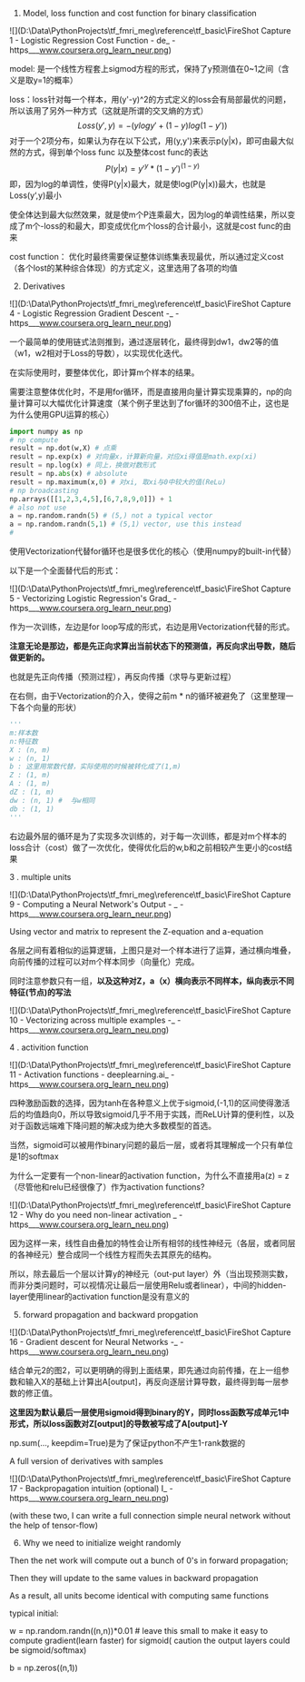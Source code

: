 1.  Model, loss function and cost function for binary classification

   ![](D:\Data\PythonProjects\tf_fmri_meg\reference\tf_basic\FireShot Capture 1 - Logistic Regression Cost Function - de_ - https___www.coursera.org_learn_neur.png)


model:  是一个线性方程套上sigmod方程的形式，保持了y预测值在0~1之间（含义是取y=1的概率）

loss：loss针对每一个样本，用(y'-y)^2的方式定义的loss会有局部最优的问题，所以该用了另外一种方式（这就是所谓的交叉熵的方式）
$$
Loss(y',y) = -(ylogy' + (1-y)log(1-y'))
$$
对于一个2项分布，如果认为存在以下公式，用(y,y')来表示p(y|x)，即可由最大似然的方式，得到单个loss func 以及整体cost func的表达
$$
P(y|x) = y'^y * (1-y')^(1-y)
$$
即，因为log的单调性，使得P(y|x)最大，就是使log(P(y|x))最大，也就是Loss(y‘,y)最小

使全体达到最大似然效果，就是使m个P连乘最大，因为log的单调性结果，所以变成了m个-loss的和最大，即变成优化m个loss的合计最小，这就是cost func的由来

cost function： 优化时最终需要保证整体训练集表现最优，所以通过定义cost（各个lost的某种综合体现）的方式定义，这里选用了各项的均值



2. Derivatives

![](D:\Data\PythonProjects\tf_fmri_meg\reference\tf_basic\FireShot Capture 4 - Logistic Regression Gradient Descent -_ - https___www.coursera.org_learn_neur.png)

一个最简单的使用链式法则推到，通过逐层转化，最终得到dw1，dw2等的值（w1，w2相对于Loss的导数），以实现优化迭代。

在实际使用时，要整体优化，即计算m个样本的结果。

需要注意整体优化时，不是用for循环，而是直接用向量计算实现乘算的，np的向量计算可以大幅优化计算速度（某个例子里达到了for循环的300倍不止，这也是为什么使用GPU运算的核心）

```python
import numpy as np
# np compute
result = np.dot(w,X) # 点乘
result = np.exp(x) # 对向量x，计算新向量，对应xi得值是math.exp(xi)
result = np.log(x) # 同上，换做对数形式
result = np.abs(x) # absolute
result = np.maximum(x,0) # 对xi, 取xi与0中较大的值(ReLu)
# np broadcasting
np.arrays([[1,2,3,4,5],[6,7,8,9,0]]) + 1 
# also not use
a = np.random.randn(5) # (5,) not a typical vector
a = np.random.randn(5,1) # (5,1) vector, use this instead
# 
```

使用Vectorization代替for循环也是很多优化的核心（使用numpy的built-in代替）

以下是一个全面替代后的形式：

![](D:\Data\PythonProjects\tf_fmri_meg\reference\tf_basic\FireShot Capture 5 - Vectorizing Logistic Regression's Grad_ - https___www.coursera.org_learn_neur.png)



作为一次训练，左边是for loop写成的形式，右边是用Vectorization代替的形式。

**注意无论是那边，都是先正向求算出当前状态下的预测值，再反向求出导数，随后做更新的。**

也就是先正向传播（预测过程），再反向传播（求导与更新过程）

在右侧，由于Vectorization的介入，使得之前m * n的循环被避免了（这里整理一下各个向量的形状）

```python
'''
m:样本数
n:特征数
X : (n, m)
w : (n, 1)
b : 这里用常数代替，实际使用的时候被转化成了(1,m)
Z : (1, m)
A : (1, m)
dZ : (1, m)
dw : (n, 1) #  与w相同
db : (1, 1)
'''
```

右边最外层的循环是为了实现多次训练的，对于每一次训练，都是对m个样本的loss合计（cost）做了一次优化，使得优化后的w,b和之前相较产生更小的cost结果



3 .  multiple units

![](D:\Data\PythonProjects\tf_fmri_meg\reference\tf_basic\FireShot Capture 9 - Computing a Neural Network's Output - _ - https___www.coursera.org_learn_neur.png)

Using vector and matrix to represent the Z-equation and a-equation

各层之间有着相似的运算逻辑，上图只是对一个样本进行了运算，通过横向堆叠，向前传播的过程可以对m个样本同步（向量化）完成。

同时注意参数只有一组，**以及这种对Z，a（x）横向表示不同样本，纵向表示不同特征(节点)的写法**

![](D:\Data\PythonProjects\tf_fmri_meg\reference\tf_basic\FireShot Capture 10 - Vectorizing across multiple examples -_ - https___www.coursera.org_learn_neu.png)



4 . activition function

![](D:\Data\PythonProjects\tf_fmri_meg\reference\tf_basic\FireShot Capture 11 - Activation functions - deeplearning.ai_ - https___www.coursera.org_learn_neu.png)

四种激励函数的选择，因为tanh在各种意义上优于sigmoid,(-1,1)的区间使得激活后的均值趋向0，所以导致sigmoid几乎不用于实践，而ReLU计算的便利性，以及对于函数远端难下降问题的解决成为绝大多数模型的首选。

当然，sigmoid可以被用作binary问题的最后一层，或者将其理解成一个只有单位是1的softmax

为什么一定要有一个non-linear的activation function，为什么不直接用a(z) = z （尽管他和relu已经很像了）作为activation functions?

![](D:\Data\PythonProjects\tf_fmri_meg\reference\tf_basic\FireShot Capture 12 - Why do you need non-linear activation _ - https___www.coursera.org_learn_neu.png)

因为这样一来，线性自由叠加的特性会让所有相邻的线性神经元（各层，或者同层的各神经元）整合成同一个线性方程而失去其原先的结构。

所以，除去最后一个层以计算y的神经元（out-put layer）外（当出现预测实数，而非分类问题时，可以视情况让最后一层使用Relu或者linear），中间的hidden-layer使用linear的activation function是没有意义的



5. forward propagation and backward propgation

![](D:\Data\PythonProjects\tf_fmri_meg\reference\tf_basic\FireShot Capture 16 - Gradient descent for Neural Networks -_ - https___www.coursera.org_learn_neu.png)

结合单元2的图2，可以更明确的得到上面结果，即先通过向前传播，在上一组参数和输入X的基础上计算出A[output]，再反向逐层计算导数，最终得到每一层参数的修正值。

**这里因为默认最后一层使用sigmoid得到binary的Y，同时loss函数写成单元1中形式，所以loss函数对Z[output]的导数被写成了A[output]-Y**

np.sum(..., keepdim=True)是为了保证python不产生1-rank数据的

A full version of derivatives with samples

![](D:\Data\PythonProjects\tf_fmri_meg\reference\tf_basic\FireShot Capture 17 - Backpropagation intuition (optional) I_ - https___www.coursera.org_learn_neu.png)

(with these two, I can write a full connection simple neural network without the help of tensor-flow)

6. Why we need to initialize weight randomly

Then the net work will compute out a bunch of 0's in forward propagation;

Then they will update to the same values in backward propagation

As a result, all units become identical with computing same functions

typical initial:

w = np.random.randn((n,n))*0.01 # leave this small to make it easy to compute gradient(learn faster) for sigmoid( caution the output layers could be sigmoid/softmax)

b = np.zeros((n,1))

